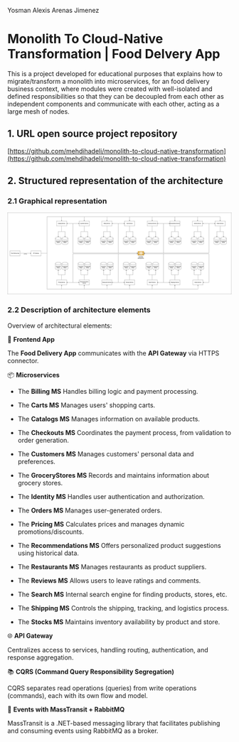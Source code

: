 Yosman Alexis Arenas Jimenez

# Monolith To Cloud-Native Transformation | Food Delvery App

This is a project developed for educational purposes that explains how to migrate/transform a monolith into microservices, for an food delivery business context, where modules were created with well-isolated and defined responsibilities so that they can be decoupled from each other as independent components and communicate with each other, acting as a large mesh of nodes.

## 1. URL open source project repository

[https://github.com/mehdihadeli/monolith-to-cloud-native-transformation](https://github.com/mehdihadeli/monolith-to-cloud-native-transformation)

## 2. Structured representation of the architecture

### 2.1 Graphical representation

![Architectural View](1193460003.png)

### 2.2 Description of architecture elements

Overview of architectural elements:

📱 **Frontend App**

The **Food Delivery App** communicates with the **API Gateway** via HTTPS connector.

📦 **Microservices**

- The **Billing MS** Handles billing logic and payment processing.

- The **Carts MS** Manages users' shopping carts.

- The **Catalogs MS** Manages information on available products.

- The **Checkouts MS** Coordinates the payment process, from validation to order generation.

- The **Customers MS** Manages customers' personal data and preferences.

- The **GroceryStores MS** Records and maintains information about grocery stores.

- The **Identity MS** Handles user authentication and authorization.

- The **Orders MS** Manages user-generated orders.

- The **Pricing MS** Calculates prices and manages dynamic promotions/discounts.

- The **Recommendations MS** Offers personalized product suggestions using historical data.

- The **Restaurants MS** Manages restaurants as product suppliers.

- The **Reviews MS** Allows users to leave ratings and comments.

- The **Search MS** Internal search engine for finding products, stores, etc.

- The **Shipping MS** Controls the shipping, tracking, and logistics process.

- The **Stocks MS** Maintains inventory availability by product and store.

🌐 **API Gateway**

Centralizes access to services, handling routing, authentication, and response aggregation.

📚 **CQRS (Command Query Responsibility Segregation)**

CQRS separates read operations (queries) from write operations (commands), each with its own flow and model.

📨 **Events with MassTransit + RabbitMQ**

MassTransit is a .NET-based messaging library that facilitates publishing and consuming events using RabbitMQ as a broker.
